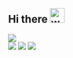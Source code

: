 ## Hi there <img src="https://media.giphy.com/media/hvRJCLFzcasrR4ia7z/giphy.gif" alt="waving-hand" width="30px">

![](https://komarev.com/ghpvc/?username=ognis1205&style=for-the-badge)<br/>
![](https://github-profile-summary-cards.vercel.app/api/cards/profile-details?username=ognis1205&theme=github)
![](https://github-profile-summary-cards.vercel.app/api/cards/repos-per-language?username=ognis1205&theme=github)
![](https://github-profile-summary-cards.vercel.app/api/cards/most-commit-language?username=ognis1205&theme=github)

<!--
[![trophy](https://github-profile-trophy.vercel.app/?username=ognis1205)](https://github.com/ryo-ma/github-profile-trophy)
**ognis1205/ognis1205** is a ✨ _special_ ✨ repository because its `README.md` (this file) appears on your GitHub profile.

Here are some ideas to get you started:

- 🔭 I’m currently working on ...
- 🌱 I’m currently learning ...
- 👯 I’m looking to collaborate on ...
- 🤔 I’m looking for help with ...
- 💬 Ask me about ...
- 📫 How to reach me: ...
- 😄 Pronouns: ...
- ⚡ Fun fact: ...
-->
